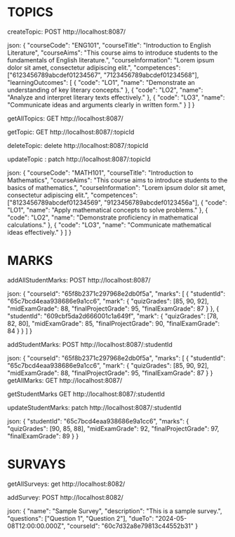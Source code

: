 # TOPICS
createTopic: POST http://localhost:8087/

json:
{
  "courseCode": "ENG101",
  "courseTitle": "Introduction to English Literature",
  "courseAims": "This course aims to introduce students to the fundamentals of English literature.",
  "courseInformation": "Lorem ipsum dolor sit amet, consectetur adipiscing elit.",
  "competences": ["6123456789abcdef01234567", "7123456789abcdef01234568"], 
  "learningOutcomes": [
    { "code": "LO1", "name": "Demonstrate an understanding of key literary concepts." },
    { "code": "LO2", "name": "Analyze and interpret literary texts effectively." },
    { "code": "LO3", "name": "Communicate ideas and arguments clearly in written form." }
  ]
}

getAllTopics: GET http://localhost:8087/

getTopic: GET http://localhost:8087/:topicId

deleteTopic: delete http://localhost:8087/:topicId

updateTopic : patch http://localhost:8087/:topicId

json:
{
  "courseCode": "MATH101",
  "courseTitle": "Introduction to Mathematics",
  "courseAims": "This course aims to introduce students to the basics of mathematics.",
  "courseInformation": "Lorem ipsum dolor sit amet, consectetur adipiscing elit.",
  "competences": ["8123456789abcdef01234569", "9123456789abcdef0123456a"], 
    { "code": "LO1", "name": "Apply mathematical concepts to solve problems." },
    { "code": "LO2", "name": "Demonstrate proficiency in mathematical calculations." },
    { "code": "LO3", "name": "Communicate mathematical ideas effectively." }
  ]
}

# MARKS
addAllStudentMarks: POST http://localhost:8087/

json:
{
  "courseId": "65f8b2371c297968e2db0f5a", 
  "marks": [
    {
      "studentId": "65c7bcd4eaa938686e9a1cc6", 
      "mark": {
        "quizGrades": [85, 90, 92],
        "midExamGrade": 88,
        "finalProjectGrade": 95,
        "finalExamGrade": 87
      }
    },
    {
      "studentId": "609cbf5da2d666001c1a649f", 
      "mark": {
        "quizGrades": [78, 82, 80],
        "midExamGrade": 85,
        "finalProjectGrade": 90,
        "finalExamGrade": 84
      }
    }
  ]
}

addStudentMarks: POST http://localhost:8087/:studentId

json:
{
  "courseId": "65f8b2371c297968e2db0f5a", 
  "marks": [
    {
      "studentId": "65c7bcd4eaa938686e9a1cc6", 
      "mark": {
        "quizGrades": [85, 90, 92],
        "midExamGrade": 88,
        "finalProjectGrade": 95,
        "finalExamGrade": 87
      }
    }
getAllMarks: GET http://localhost:8087/

getStudentMarks GET http://localhost:8087/:studentId

updateStudentMarks: patch http://localhost:8087/:studentId

json:
{
  "studentId": "65c7bcd4eaa938686e9a1cc6", 
  "marks": {
    "quizGrades": [90, 85, 88], 
    "midExamGrade": 92, 
    "finalProjectGrade": 97, 
    "finalExamGrade": 89 
  }
}

# SURVAYS
getAllSurveys: get http://localhost:8082/

addSurvey: POST http://localhost:8082/

json:
{
  "name": "Sample Survey",
  "description": "This is a sample survey.",
  "questions": ["Question 1", "Question 2"],
  "dueTo": "2024-05-08T12:00:00.000Z",
  "courseId": "60c7d32a8e79813c44552b31"
}



